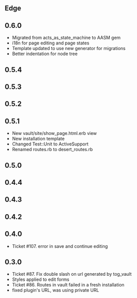 Edge
----

0.6.0
----

* Migrated from acts_as_state_machine to AASM gem
* i18n for page editing and page states
* Template updated to use new generator for migrations
* Better indentation for node tree

0.5.4
----

0.5.3
----

0.5.2
----

0.5.1
----
* New vault/site/show_page.html.erb view
* New installation template
* Changed Test::Unit to ActiveSupport
* Renamed routes.rb to desert_routes.rb

0.5.0
----

0.4.4
----

0.4.3
----

0.4.2
----

0.4.0
----
* Ticket #107. error in save and continue editing

0.3.0
----
* Ticket #87. Fix double slash on url generated by tog_vault
* Styles applied to edit forms
* Ticket #86. Routes in vault failed in a fresh installation
* fixed plugin's URL, was using private URL 
